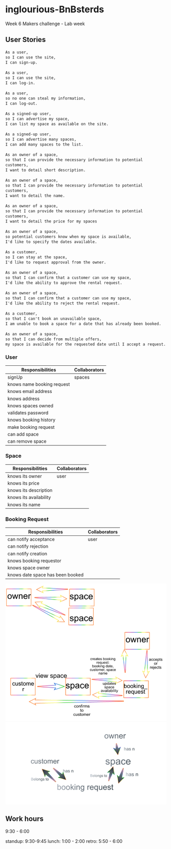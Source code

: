 # inglourious-BnBsterds
Week 6 Makers challenge - Lab week
## User Stories

```
As a user,
so I can use the site,
I can sign-up.

As a user,
so I can use the site,
I can log-in.

As a user,
so no one can steal my information,
I can log-out.

As a signed-up user,
so I can advertise my space,
I can list my space as available on the site.

As a signed-up user,
so I can advertise many spaces,
I can add many spaces to the list.

As an owner of a space,
so that I can provide the necessary information to potential customers,
I want to detail short description.

As an owner of a space,
so that I can provide the necessary information to potential customers,
I want to detail the name.

As an owner of a space,
so that I can provide the necessary information to potential customers,
I want to detail the price for my spaces

As an owner of a space,
so potential customers know when my space is available,
I'd like to specify the dates available.

As a customer,
so I can stay at the space,
I'd like to request approval from the owner.

As an owner of a space,
so that I can confirm that a customer can use my space,
I'd like the ability to approve the rental request.

As an owner of a space,
so that I can confirm that a customer can use my space,
I'd like the ability to reject the rental request.

As a customer,
so that I can't book an unavailable space,
I am unable to book a space for a date that has already been booked.

As an owner of a space,
so that I can decide from multiple offers,
my space is available for the requested date until I accept a request.

```


### User  
| Responsibilities             | Collaborators  |
| -----------------------------|----------------|
| signUp	                     | spaces         |
| knows name	booking request  |                |
| knows email address          |	              |
| knows address                |	              |
| knows spaces owned	         |                |
| validates password	         |                |
| knows booking history	       |                |
| make booking request	       |                |
| can add space	               |                |
| can remove space	           |                |


### Space
| Responsibilities             | Collaborators  |
| -----------------------------|----------------|
| knows its owner	                     | user         |
| knows its price |                |
| knows its description        |	              |
| knows its availability                |	              |
| knows its name         |                |

### Booking Request
| Responsibilities             | Collaborators  |
| -----------------------------|----------------|
| can notify acceptance                     | user         |
| can notify rejection |                |
| can notify creation       |	              |
| knows booking requestor               |	              |
| knows space owner       |                |
| knows date space has been booked | |

![alt text](https://github.com/samjbro/inglourious-BnBsterds/blob/master/Drawing.jpeg?raw=true "sketch of relationship between classes")
![alt text](https://github.com/samjbro/inglourious-BnBsterds/blob/master/database_diagram.jpeg?raw=true "sketch of relationship between classes")

## Work hours

9:30 - 6:00

standup: 9:30-9:45
lunch: 1:00 - 2:00
retro: 5:50 - 6:00
